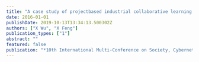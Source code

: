 ```yaml
---
title: "A case study of projectbased industrial collaborative learning courses for teaching high school programming development in China"
date: 2016-01-01
publishDate: 2019-10-13T13:34:13.500302Z
authors: ["X Wu", "X Feng"]
publication_types: ["1"]
abstract: ""
featured: false
publication: "*10th International Multi-Conference on Society, Cybernetics and Informatics, Proceedings*"
---
```


